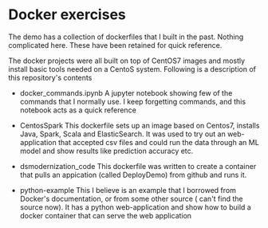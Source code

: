 # Docker exercises
The demo has a collection of dockerfiles that I built in the past. Nothing complicated here. These have been retained for quick reference.

The docker projects were all built on top of CentOS7 images and mostly install basic tools needed on a CentoS system. Following is a description of this repository's contents

* docker_commands.ipynb
A jupyter notebook showing few of the commands that I normally use. I keep forgetting commands, and this notebook acts as a quick reference

* CentosSpark 
This dockerfile sets up an image based on Centos7, installs Java, Spark, Scala and ElasticSearch. It was used to try out an web-application that accepted csv files and could run the data through an ML model and show results like prediction accuracy etc.

* dsmodernization_code
This dockerfile was written to create a container that pulls an appication (called DeployDemo) from github and runs it. 

* python-example
This I believe is an example that I borrowed from Docker's documentation, or from some other source ( can't find the source now). It has a python web-application and show how to build a docker container that can serve the web application


